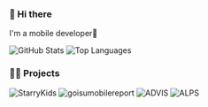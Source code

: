 ### 👋 Hi there
I'm a mobile developer🫰

![GitHub Stats](https://github-readme-stats.vercel.app/api?username=Tatsumi0000&count_private=true&show_icons=true&theme=tokyonight)
![Top Languages](https://github-readme-stats.vercel.app/api/top-langs/?username=Tatsumi0000&layout=compact&theme=tokyonight)

### 🚶‍♀️ Projects

![StarryKids](https://github-readme-stats.vercel.app/api/pin/?username=Tatsumi0000&repo=starry-kids)
![goisumobilereport](https://github-readme-stats.vercel.app/api/pin/?username=Tatsumi0000&repo=goisumobilereport)
![ADVIS](https://github-readme-stats.vercel.app/api/pin/?username=katLab-MiyazakiUniv&repo=ADVIS)
![ALPS](https://github-readme-stats.vercel.app/api/pin/?username=katLab-MiyazakiUniv&repo=ALPS)

<!--
**Tatsumi0000/Tatsumi0000** is a ✨ _special_ ✨ repository because its `README.md` (this file) appears on your GitHub profile.

Here are some ideas to get you started:

- 🔭 I’m currently working on ...
- 🌱 I’m currently learning ...
- 👯 I’m looking to collaborate on ...
- 🤔 I’m looking for help with ...
- 💬 Ask me about ...
- 📫 How to reach me: ...
- 😄 Pronouns: ...
- ⚡ Fun fact: ...
-->
